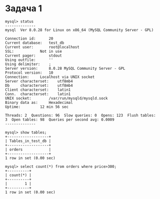 # Задача 1
    mysql> status
    --------------
    mysql  Ver 8.0.28 for Linux on x86_64 (MySQL Community Server - GPL)
    
    Connection id:		20
    Current database:	test_db
    Current user:		root@localhost
    SSL:			Not in use
    Current pager:		stdout
    Using outfile:		''
    Using delimiter:	;
    Server version:		8.0.28 MySQL Community Server - GPL
    Protocol version:	10
    Connection:		Localhost via UNIX socket
    Server characterset:	utf8mb4
    Db     characterset:	utf8mb4
    Client characterset:	latin1
    Conn.  characterset:	latin1
    UNIX socket:		/var/run/mysqld/mysqld.sock
    Binary data as:		Hexadecimal
    Uptime:			12 min 56 sec
    
    Threads: 2  Questions: 96  Slow queries: 0  Opens: 123  Flush tables: 3  Open tables: 98  Queries per second avg: 0.0009
    --------------

    mysql> show tables;
    +-------------------+
    | Tables_in_test_db |
    +-------------------+
    | orders            |
    +-------------------+
    1 row in set (0.00 sec)
    
    mysql> select count(*) from orders where price>300;
    +----------+
    | count(*) |
    +----------+
    |        1 |
    +----------+
    1 row in set (0.00 sec)
